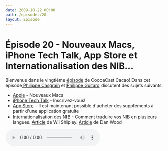 ```yaml
---
date: 2009-10-22 00:00
path: /episodes/20
layout: Episode
---
```

# Épisode 20 - Nouveaux Macs, iPhone Tech Talk, App Store et Internationalisation des NIB...
<p>Bienvenue dans le vingtième <a href="https://cacaocast.com/media/cacaocast_20.mp3" title="CocoaCast Cacao Episode 20">épisode</a> de CocoaCast Cacao! Dans cet épisode,<a href="http://www.twitter.com/philippec" title="Philippe Casgrain sur Twitter">Philippe Casgrain</a> et <a href="http://www.twitter.com/philippeguitard" title="Philippe Guitard sur Twitter">Philippe Guitard</a> discutent des sujets suivants:</p>
<ul><li><a href="http://www.apple.com/fr/imac/" title="Apple">Apple</a> - Nouveaux Macs</li>
<li><a href="http://developer.apple.com/events/iphone/techtalks/" title="iPhone Tech Talk">iPhone Tech Talk</a> - Inscrivez-vous!</li>
<li><a href="https://developer.apple.com/iphone/appstore/inapppurchase.html" title="App Store">App Store</a> - Il est maintenant possible d'acheter des suppléments à partir d'une application gratuite</li>
<li>Internationalisation des NIB - Comment traduire vos NIB en plusieurs langues. <a href="http://wilshipley.com/blog/2009/10/pimp-my-code-part-17-lost-in.html" title="Article de Wil Shipley">Article</a> de Wil Shipley. <a href="http://www.gigliwood.com/weblog/Cocoa/A_Great_Need_for_Be.html" title="Article de Dan Wood">Article</a> de Dan Wood</li>
</ul>
<p><audio controls><source src="https://cacaocast.com/media/cacaocast_20.mp3" type="audio/mpeg"><source src="https://cacaocast.com/media/cacaocast_20.mp3" type="audio/mp4">Votre navigateur ne supporte pas l'élément audio / Your browser does not support the audio element.</audio></p>
